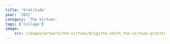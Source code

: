 ```yaml
---
title: 'Gratitude'
year: '2021'
category: 'The Virtues'
tags: ['Collage']
image:
    src: /images/artwork/the-virtues/brigitte-smith_the-virtues-gratitude.jpg
---
```

